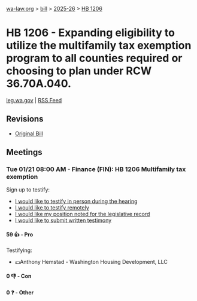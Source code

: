 [wa-law.org](/) > [bill](/bill/) > [2025-26](/bill/2025-26/) > [HB 1206](/bill/2025-26/hb/1206/)

# HB 1206 - Expanding eligibility to utilize the multifamily tax exemption program to all counties required or choosing to plan under RCW 36.70A.040.
[leg.wa.gov](https://app.leg.wa.gov/billsummary?BillNumber=1206&Year=2025&Initiative=false) | [RSS Feed](./rss.xml)

## Revisions
* [Original Bill](1/)

## Meetings
### Tue 01/21 08:00 AM - Finance (FIN): HB 1206 Multifamily tax exemption
Sign up to testify:
* [I would like to testify in person during the hearing](https://app.leg.wa.gov/csi/Testifier/Add?chamber=House&mId=32444&aId=161414&caId=24869&tId=1)
* [I would like to testify remotely](https://app.leg.wa.gov/csi/Testifier/Add?chamber=House&mId=32444&aId=161414&caId=24869&tId=2)
* [I would like my position noted for the legislative record](https://app.leg.wa.gov/csi/Testifier/Add?chamber=House&mId=32444&aId=161414&caId=24869&tId=3)
* [I would like to submit written testimony](https://app.leg.wa.gov/csi/Testifier/Add?chamber=House&mId=32444&aId=161414&caId=24869&tId=4)

#### 59 👍 - Pro
Testifying:
* 💵Anthony Hemstad - Washington Housing Development, LLC

#### 0 👎 - Con

#### 0 ❓ - Other

